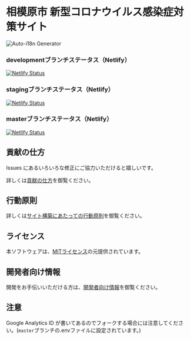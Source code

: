 # 相模原市 新型コロナウイルス感染症対策サイト
![Auto-i18n Generator](https://github.com/Murayu0225/covid19/workflows/Auto-i18n%20Generator/badge.svg)
### developmentブランチステータス（Netlify）
[![Netlify Status](https://api.netlify.com/api/v1/badges/4261c080-decb-4f4a-ac12-7dbbba702b26/deploy-status)](https://app.netlify.com/sites/dev-sagamihara-stopcovid19/deploys)
### stagingブランチステータス（Netlify）
[![Netlify Status](https://api.netlify.com/api/v1/badges/cf494bd6-2f1b-4c0a-9e56-5ec898c259be/deploy-status)](https://app.netlify.com/sites/stg-sagamihara-stopcovid19/deploys)
### masterブランチステータス（Netlify）
[![Netlify Status](https://api.netlify.com/api/v1/badges/9910630e-2d39-45eb-a501-c93b9ba17836/deploy-status)](https://app.netlify.com/sites/sagamihara-stopcovid19/deploys)

## 貢献の仕方
Issues にあるいろいろな修正にご協力いただけると嬉しいです。

詳しくは[貢献の仕方](./CONTRIBUTING.md)を御覧ください。

## 行動原則
詳しくは[サイト構築にあたっての行動原則](./CODE_OF_CONDUCT.md)を御覧ください。

## ライセンス
本ソフトウェアは、[MITライセンス](./LICENSE.txt)の元提供されています。

## 開発者向け情報

開発をお手伝いいただける方は、[開発者向け情報](./FOR_DEVELOPERS.md)を御覧ください。

## 注意
Google Analytics ID が書いてあるのでフォークする場合には注意してください。(`master`ブランチの.envファイルに設定されています。)
